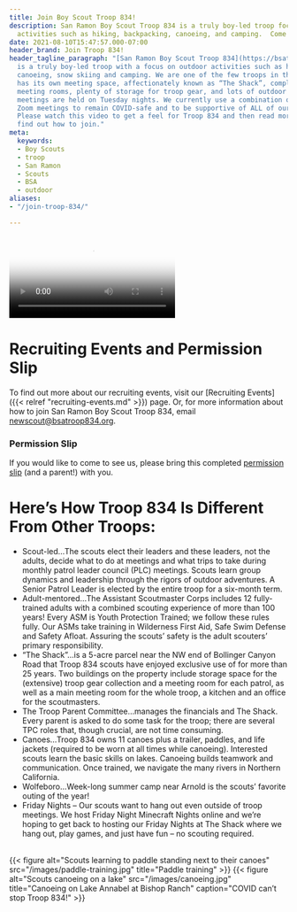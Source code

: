 ```yaml
---
title: Join Boy Scout Troop 834!
description: San Ramon Boy Scout Troop 834 is a truly boy-led troop focused on outdoor
  activities such as hiking, backpacking, canoeing, and camping.  Come join 'The Shack'!
date: 2021-08-10T15:47:57.000-07:00
header_brand: Join Troop 834!
header_tagline_paragraph: "[San Ramon Boy Scout Troop 834](https://bsatroop834.org)
  is a truly boy-led troop with a focus on outdoor activities such as hiking, backpacking,
  canoeing, snow skiing and camping. We are one of the few troops in the area that
  has its own meeting space, affectionately known as “The Shack”, complete with patrol
  meeting rooms, plenty of storage for troop gear, and lots of outdoor space. Our
  meetings are held on Tuesday nights. We currently use a combination of outdoor and
  Zoom meetings to remain COVID-safe and to be supportive of ALL of our families.
  Please watch this video to get a feel for Troop 834 and then read more below to
  find out how to join."
meta:
  keywords:
  - Boy Scouts
  - troop
  - San Ramon
  - Scouts
  - BSA
  - outdoor
aliases:
- "/join-troop-834/"

---
```

<video alt="Slideshow of pictures from Troop 834 outings and activities"
       controls
       controlslist="nodownload"
       poster="/images/slideshow-thumb.png">
       <source src="/videos/slideshow.mp4" type="video/mp4">
</video>

# Recruiting Events and Permission Slip

To find out more about our recruiting events, visit our
[Recruiting Events]({{< relref "recruiting-events.md" >}}) page. Or, for more
information about how to join San Ramon Boy Scout Troop 834, email
newscout@bsatroop834.org.

### Permission Slip

If you would like to come to see us, please bring this completed [permission slip](/files/Troop834_Fall2021_RecruitingEvents_PermissionSlip.pdf "Recruiting Event Permission Slip") (and a parent!) with you.

# Here’s How Troop 834 Is Different From Other Troops:

* Scout-led…The scouts elect their leaders and these leaders, not the adults, decide what to do at meetings and what trips to take during monthly patrol leader council (PLC) meetings.  Scouts learn group dynamics and leadership through the rigors of outdoor adventures.  A Senior Patrol Leader is elected by the entire troop for a six-month term.
* Adult-mentored…The Assistant Scoutmaster Corps includes 12 fully-trained adults with a combined scouting experience of more than 100 years!  Every ASM is Youth Protection Trained; we follow these rules fully.  Our ASMs take training in Wilderness First Aid, Safe Swim Defense and Safety Afloat.  Assuring the scouts’ safety is the adult scouters’ primary responsibility.
* “The Shack”…is a 5-acre parcel near the NW end of Bollinger Canyon Road that Troop 834 scouts have enjoyed exclusive use of for more than 25 years.  Two buildings on the property include storage space for the (extensive) troop gear collection and a meeting room for each patrol, as well as a main meeting room for the whole troop, a kitchen and an office for the scoutmasters.
* The Troop Parent Committee…manages the financials and The Shack.  Every parent is asked to do some task for the troop; there are several TPC roles that, though crucial, are not time consuming.
* Canoes…Troop 834 owns 11 canoes plus a trailer, paddles, and life jackets (required to be worn at all times while canoeing).  Interested scouts learn the basic skills on lakes.  Canoeing builds teamwork and communication.  Once trained, we navigate the many rivers in Northern California.
* Wolfeboro…Week-long summer camp near Arnold is the scouts’ favorite outing of the year!
* Friday Nights – Our scouts want to hang out even outside of troop meetings.  We host Friday Night Minecraft Nights online and we’re hoping to get back to hosting our Friday Nights at The Shack where we hang out, play games, and just have fun – no scouting required.

<style>
#gallery {
	display: flex;
	flex-direction: row;
}
#gallery figure {
	margin: 8px;
	text-align: center;
}
#gallery figcaption {
	margin-top: 0.5em;
}
#gallery figcaption h4 {
	margin-top: 0;
	font-weight: bold;
}
</style>

<br>
<div id="gallery">
	{{< figure alt="Scouts learning to paddle standing next to their canoes" src="/images/paddle-training.jpg" title="Paddle training" >}}
	{{< figure alt="Scouts canoeing on a lake" src="/images/canoeing.jpg" title="Canoeing on Lake Annabel at Bishop Ranch" caption="COVID can’t stop Troop 834!" >}}
</div>